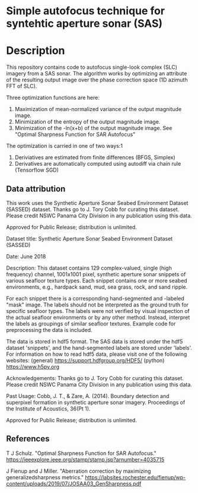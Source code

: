 # Simple autofocus technique for syntehtic aperture sonar (SAS)
# Description
This repository contains code to autofocus single-look complex (SLC) imagery from a SAS sonar.  The algorithm works by optimizing an attribute of the resulting output image over the phase correction space (1D azimuth FFT of SLC).  

Three optimization functions are here:
1. Maximization of mean-normalized variance of the output magnitude image.  
2. Minimization of the entropy of the output magnitude image.
3. Minimization of the -ln(x+b) of the output magnitude image.  See "Optimal Sharpness Function for SAR Autofocus"

The optimization is carried in one of two ways:1
1. Deriviatives are estimated from finite differences (BFGS, Simplex)
2. Derivatives are automatically computed using autodiff via chain rule (Tensorflow SGD)

## Data attribution
This work uses the Synthetic Aperture Sonar Seabed Environment Dataset (SASSED) dataset. Thanks go to J. Tory Cobb for curating this dataset. Please credit NSWC Panama City Division in any publication using this data.

Approved for Public Release; distribution is unlimited.

Dataset title: Synthetic Aperture Sonar Seabed Environment Dataset (SASSED)

Date: June 2018

Description:
This dataset contains 129 complex-valued, single (high frequency) channel, 1001x1001 pixel, synthetic aperture sonar snippets of various seafloor texture types. Each snippet contains one or more seabed environments, e.g., hardpack sand, mud, sea grass, rock, and sand ripple. 

For each snippet there is a corresponding hand-segmented and -labeled "mask" image. The labels should not be interpreted as the ground truth for specific seafloor types. The labels were not verified by visual inspection of the actual seafloor environments or by any other method. Instead, interpret the labels as groupings of similar seafloor textures. 
Example code for preprocessing the data is included.

The data is stored in hdf5 format. The SAS data is stored under the hdf5 dataset 'snippets', and the hand-segmented labels are stored under 'labels'. For information on how to read hdf5 data, please visit one of the following websites: 
(general) https://support.hdfgroup.org/HDF5/
(python)  https://www.h5py.org 


Acknowledgements: 
Thanks go to J. Tory Cobb for curating this dataset. Please credit NSWC Panama City Division in any publication using this data.

Past Usage:
Cobb, J. T., & Zare, A. (2014). Boundary detection and superpixel formation in synthetic aperture sonar imagery. Proceedings of the Institute of Acoustics, 36(Pt 1).

Approved for Public Release; distribution is unlimited.

## References

T J Schulz. "Optimal Sharpness Function for SAR Autofocus." https://ieeexplore.ieee.org/stamp/stamp.jsp?arnumber=4035715

J Fienup and J Miller. "Aberration correction by maximizing generalizedsharpness metrics." https://labsites.rochester.edu/fienup/wp-content/uploads/2019/07/JOSAA03_GenSharpness.pdf
